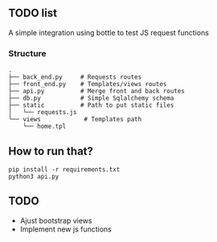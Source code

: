## TODO list

A simple integration using bottle to test JS request functions


### Structure
```
.
├── back_end.py     # Requests routes
├── front_end.py    # Templates/views routes
├── api.py          # Merge front and back routes
├── db.py           # Simple Sqlalchemy schema
├── static          # Path to put static files
│   └── requests.js
└── views            # Templates path
    └── home.tpl
```

## How to run that?

```
pip install -r requirements.txt
python3 api.py
```


## TODO
- Ajust bootstrap views
- Implement new js functions
